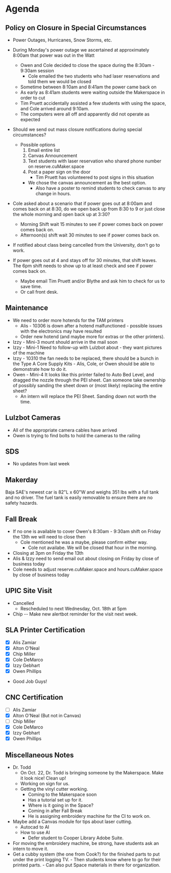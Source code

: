 # Agenda

## Policy on Closure in Special Circumstances
- Power Outages, Hurricanes, Snow Storms, etc.
- During Monday's power outage we ascertained at approximately 8:00am that power was out in the Watt
    - Owen and Cole decided to close the space during the 8:30am - 9:30am session
        - Cole emailed the two students who had laser reservations and told them we would be closed
    - Sometime between 8:10am and 8:41am the power came back on
    - As early as 8:41am students were waiting outside the Makerspace in order to cut
    - Tim Pruett accidentally assisted a few students with using the space, and Cole arrived around 9:10am.
    - The computers were all off and apparently did not operate as expected
- Should we send out mass closure notifications during special circumstances?
    - Possible options
        1. Email entire list
        2. Canvas Announcement
        3. Text students with laser reservation who shared phone number on reserve.cuMaker.space
        4. Post a paper sign on the door
            - Tim Pruett has volunteered to post signs in this situation
        - We chose the canvas announcement as the best option.
            - Also have a poster to remind students to check canvas to any change in hours.

-	Cole asked about a scenario that if power goes out at 8:00am and comes back on at 8:30, do we open back up from 8:30 to 9 or just close the whole morning and open back up at 3:30?
    - Morning Shift wait 15 minutes to see if power comes back on power comes back on.
    - Afternoon(s) shift wait 30 minutes to see if power comes back on.
- If notified about class being cancelled from the University, don't go to work.
- If power goes out at 4 and stays off for 30 minutes, that shift leaves. The 6pm shift needs to show up to at least check and see if power comes back on.
    - Maybe email Tim Pruett and/or Blythe and ask him to check for us to save time.
    - Or call front desk.


## Maintenance
- We need to order more hotends for the TAM printers
    - Alis - 10306 is down after a hotend malfunctioned - possible issues with the electronics may have resulted
    - Order new hotend (and maybe more for extras or the other printers).
- Izzy - Mini-3 mount should arrive in the mail soon
- Izzy - Mini-1 Need to follow-up with Lulzbot about - they want pictures of the machine
- Izzy - 10310 the fan needs to be replaced, there should be a bunch in the Type A Core Supply Kits - Alis, Cole, or Owen should be able to demonstrate how to do it.
- Owen - Mini-4 It looks like this printer failed to Auto Bed Level, and dragged the nozzle through the PEI sheet. Can someone take ownership of possibly sanding the sheet down or (most likely) replacing the entire sheet?
    - An intern will replace the PEI Sheet. Sanding down not worth the time.

## Lulzbot Cameras
- All of the appropriate camera cables have arrived
- Owen is trying to find bolts to hold the cameras to the railing

## SDS
- No updates from last week

## Makerday
Baja SAE's newest car is 82"L x 60"W and weighs 351 lbs with a full tank and no driver. The fuel tank is easily removable to ensure there are no safety hazards.

## Fall Break
- If no one is available to cover Owen's 8:30am - 9:30am shift on Friday the 13th we will need to close then
    - Cole mentioned he was a maybe, please confirm either way.
        - Cole not availabe. We will be closed that hour in the morning.
- Closing at 3pm on Friday the 13th
- Alis & Izzy need to send email out about closing on Friday by close of business today
- Cole needs to adjust reserve.cuMaker.space and hours.cuMaker.space by close of business today

## UPIC Site Visit
- Cancelled
    - Rescheduled to next Wednesday, Oct. 18th at 5pm
- Chip -- Make new alertbot reminder for the visit next week.

## SLA Printer Certification
- [x] Alis Zamiar
- [x] Alton O'Neal
- [x] Chip Miller
- [x] Cole DeMarco
- [x] Izzy Gebhart
- [x] Owen Phillips

- Good Job Guys!

## CNC Certification
- [ ] Alis Zamiar
- [x] Alton O'Neal (But not in Canvas)
- [ ] Chip Miller
- [x] Cole DeMarco
- [x] Izzy Gebhart
- [x] Owen Phillips

## Miscellaneous Notes
- Dr. Todd
    - On Oct. 22, Dr. Todd is bringing someone by the Makerspace. Make it look nice! Clean up!
    - Working on sign for us.
    - Getting the vinyl cutter working.
        - Coming to the Makerspace soon
        - Has a tutorial set up for it.
        - Where is it going in the Space?
        - Coming in after Fall Break
        - He is assigning embroidery machine for the CI to work on.  
- Maybe add a Canvas module for tips about laser cutting.
    - Autocad to AI
    - How to use AI
        - Defer student to Cooper Library Adobe Suite.
- For moving the embroidery machine, be strong, have students ask an intern to move it.
- Get a cubby system (the one from Cook?) for the finished parts to put under the print logging TV.
      - Then students know where to go for their printed parts.
      - Can also put Space materials in there for organization.
